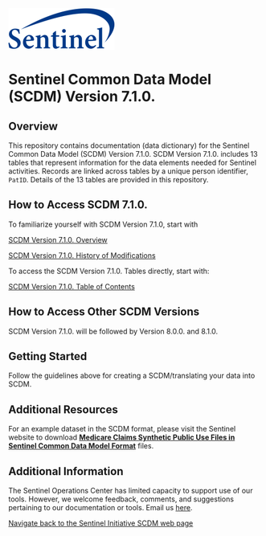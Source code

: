 ﻿![alt text](resources/logo.png)

# Sentinel Common Data Model (SCDM) Version 7.1.0.

## Overview<br>  

This repository contains documentation (data dictionary) for the Sentinel Common Data Model (SCDM) Version 7.1.0. SCDM Version 7.1.0. includes 13 tables that represent information for the data elements needed for Sentinel activities. Records are linked across tables by a unique person identifier, `PatID`. Details of the 13 tables are provided in this repository.

## How to Access SCDM 7.1.0.<br>  

To familiarize yourself with SCDM Version 7.1.0, start with

[SCDM Version 7.1.0. Overview](https://dev.sentinelsystem.org/projects/SCDM/repos/sentinel_common_data_model/browse/files/overview.md?at=SCDM7.1.0)

[SCDM Version 7.1.0. History of Modifications](https://dev.sentinelsystem.org/projects/SCDM/repos/sentinel_common_data_model/browse/files/history-of-modifications.md?at=SCDM7.1.0)

To access the SCDM Version 7.1.0. Tables directly, start with:

[SCDM Version 7.1.0. Table of Contents](https://dev.sentinelsystem.org/projects/SCDM/repos/sentinel_common_data_model/browse/files/atoc_scdm.md?at=refs%2Fheads%2FSCDM7.1.0)

## How to Access Other SCDM Versions<br>

SCDM Version 7.1.0. will be followed by Version 8.0.0. and 8.1.0. 

## Getting Started<br>

Follow the guidelines above for creating a SCDM/translating your data into SCDM.

## Additional Resources <br>
For an example dataset in the SCDM format, please visit the Sentinel website to download [<b>Medicare Claims Synthetic Public Use Files in Sentinel Common Data Model Format</b>](https://www.sentinelinitiative.org/sentinel/surveillance-tools/software-toolkits/Medicare-SynPUFs-in-SCDM) files.

## Additional Information

The Sentinel Operations Center has limited capacity to support use of our tools. However, we welcome feedback, comments, and suggestions pertaining to our documentation or tools. Email us [here](mailto:info@sentinelsystem.org?subject=Git).

[Navigate back to the Sentinel Initiative SCDM web page](https://www.sentinelinitiative.org/sentinel/data/distributed-database-common-data-model/sentinel-common-data-model)

